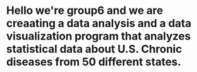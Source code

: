 # Hello we're group6 and we are creaating a data analysis and a data visualization program that analyzes statistical data about U.S. Chronic diseases from 50 different states. 
